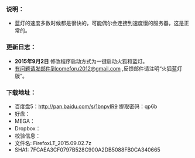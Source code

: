 ### 说明：
* 蓝灯的速度多数时候都是很快的，可能偶尔会连接到速度慢的服务器，这是正常的。

### 更新日志：
* **2015年9月2日** 修改程序启动方式为一键启动火狐和蓝灯。
* 有问题请发邮件到comeforu2012@gmail.com ,反馈邮件请注明“火狐蓝灯版”。

### 下载地址：
 * 百度盘5：http://pan.baidu.com/s/1bnpvIR9 提取密码：qp6b
 * 好盘：
 * MEGA：
 * Dropbox：
 * 校验信息：
  * 文件名: FirefoxLT_2015.09.02.7z
  * SHA1: 7FCAEA3CF0797B528C900A2DB5088FB0CA340665

